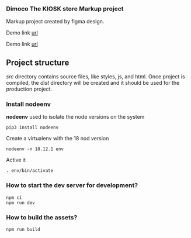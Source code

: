 ### Dimoco The KIOSK store Markup project ###

Markup project created by figma design.

Demo link [url](https://dubisoft-solutions.github.io/playwing-dimoco-thekiosk-cz/ "Demo 3g link")

Demo link [url](https://dubisoft-solutions.github.io/playwing-dimoco-thekiosk-cz/otp.html "Demo otp link")

## Project structure ##

*src* directory contains source files, like styles, js, and html. Once project is compiled, the *dist* directory will be created and it should be used for the production project.

### Install nodeenv ###

**nodeenv** used to isolate the node versions on the system 

    pip3 install nodeenv

Create a virtualenv with the 18 nod version

    nodeenv -n 18.12.1 env

Active it 

    . env/bin/activate

### How to start the dev server for development? ###

    npm ci
    npm run dev


### How to build the assets? ###

    npm run build

